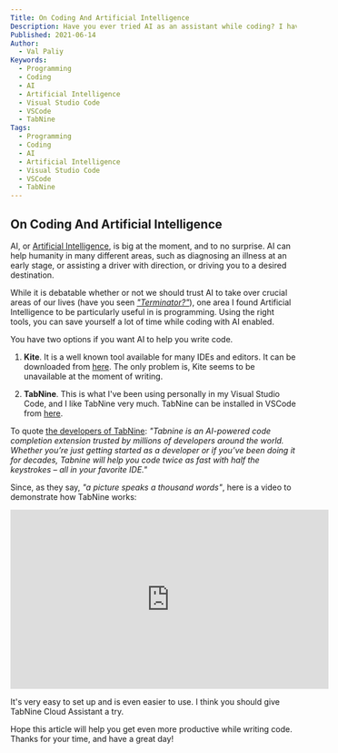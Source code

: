```yaml
---
Title: On Coding And Artificial Intelligence
Description: Have you ever tried AI as an assistant while coding? I have, and it can be amazing! Read on!
Published: 2021-06-14
Author:
  - Val Paliy
Keywords:
  - Programming
  - Coding
  - AI
  - Artificial Intelligence
  - Visual Studio Code
  - VSCode
  - TabNine
Tags:
  - Programming
  - Coding
  - AI
  - Artificial Intelligence
  - Visual Studio Code
  - VSCode
  - TabNine
---
```


## On Coding And Artificial Intelligence

AI, or [Artificial Intelligence](https://en.wikipedia.org/wiki/Artificial_intelligence), is big at the moment, and to no surprise. AI can help humanity in many different areas, such as diagnosing an illness at an early stage, or assisting a driver with direction, or driving you to a desired destination.

While it is debatable whether or not we should trust AI to take over crucial areas of our lives (have you seen [*"Terminator?"*](https://en.wikipedia.org/wiki/Terminator_(franchise))), one area I found Artificial Intelligence to be particularly useful in is programming. Using the right tools, you can save yourself a lot of time while coding with AI enabled.

You have two options if you want AI to help you write code.

1. **Kite**. It is a well known tool available for many IDEs and editors. It can be downloaded from [here](https://www.kite.com/download/?loc=top_nav). The only problem is, Kite seems to be unavailable at the moment of writing.

2. **TabNine**. This is what I've been using personally in my Visual Studio Code, and I like TabNine very much. TabNine can be installed in VSCode from [here](https://www.tabnine.com/install).

To quote [the developers of TabNine](https://marketplace.visualstudio.com/items?itemName=TabNine.tabnine-vscode): *"Tabnine is an AI-powered code completion extension trusted by millions of developers around the world. Whether you’re just getting started as a developer or if you’ve been doing it for decades, Tabnine will help you code twice as fast with half the keystrokes – all in your favorite IDE."*

Since, as they say, *"a picture speaks a thousand words"*, here is a video to demonstrate how TabNine works:

<div class="align_center video">
<iframe width="560" height="315" src="https://www.youtube.com/embed/p7qMFhQh7rY" title="YouTube video player" frameborder="0" allow="accelerometer; autoplay; clipboard-write; encrypted-media; gyroscope; picture-in-picture" allowfullscreen></iframe>
</div>

It's very easy to set up and is even easier to use. I think you should give TabNine Cloud Assistant a try.

Hope this article will help you get even more productive while writing code. Thanks for your time, and have a great day!
